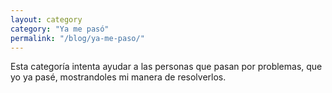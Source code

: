 ```yaml
---
layout: category
category: "Ya me pasó"
permalink: "/blog/ya-me-paso/"
---
```


Esta categoría intenta ayudar a las personas que pasan por problemas,
que yo ya pasé, mostrandoles mi manera de resolverlos.
